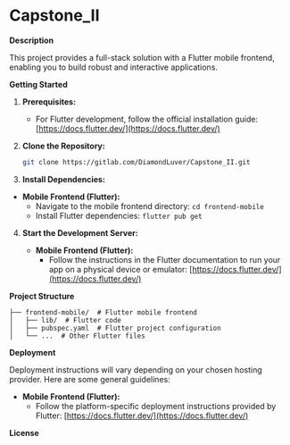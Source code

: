 # **Capstone_II**


**Description**

This project provides a full-stack solution with a Flutter mobile frontend, enabling you to build robust and interactive applications.

**Getting Started**

1. **Prerequisites:**
   - For Flutter development, follow the official installation guide: [https://docs.flutter.dev/](https://docs.flutter.dev/)
  
2. **Clone the Repository:**

   ```bash
   git clone https://gitlab.com/DiamondLuver/Capstone_II.git
   ```

3. **Install Dependencies:**

- **Mobile Frontend (Flutter):**
     - Navigate to the mobile frontend directory: `cd frontend-mobile`
     - Install Flutter dependencies: `flutter pub get`

4. **Start the Development Server:**

   - **Mobile Frontend (Flutter):**
     - Follow the instructions in the Flutter documentation to run your app on a physical device or emulator: [https://docs.flutter.dev/](https://docs.flutter.dev/)

**Project Structure**

```
├── frontend-mobile/  # Flutter mobile frontend
│   ├── lib/  # Flutter code
│   ├── pubspec.yaml  # Flutter project configuration
│   └── ...  # Other Flutter files

```


**Deployment**

Deployment instructions will vary depending on your chosen hosting provider. Here are some general guidelines:
 
- **Mobile Frontend (Flutter):**
  - Follow the platform-specific deployment instructions provided by Flutter: [https://docs.flutter.dev/](https://docs.flutter.dev/)



**License**
